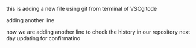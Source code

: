 this is adding a new file using git from terminal of VSCgitode

adding another line

now we are adding another line to check the history in our repository 
next day updating for confirmatino